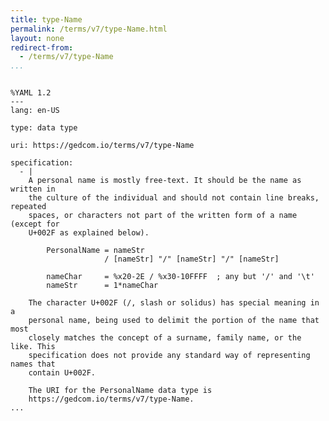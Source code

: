 ```yaml
---
title: type-Name
permalink: /terms/v7/type-Name.html
layout: none
redirect-from:
  - /terms/v7/type-Name
...
```


```

%YAML 1.2
---
lang: en-US

type: data type

uri: https://gedcom.io/terms/v7/type-Name

specification:
  - |
    A personal name is mostly free-text. It should be the name as written in
    the culture of the individual and should not contain line breaks, repeated
    spaces, or characters not part of the written form of a name (except for
    U+002F as explained below).
    
        PersonalName = nameStr
                     / [nameStr] "/" [nameStr] "/" [nameStr]
    
        nameChar     = %x20-2E / %x30-10FFFF  ; any but '/' and '\t'
        nameStr      = 1*nameChar
    
    The character U+002F (/, slash or solidus) has special meaning in a
    personal name, being used to delimit the portion of the name that most
    closely matches the concept of a surname, family name, or the like. This
    specification does not provide any standard way of representing names that
    contain U+002F.
    
    The URI for the PersonalName data type is
    https://gedcom.io/terms/v7/type-Name.
...

```

